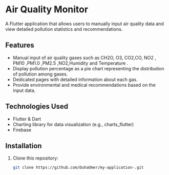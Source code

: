 # Air Quality Monitor

A Flutter application that allows users to manually input air quality data and view detailed pollution statistics and recommendations.

## Features

- Manual input of air quality gases such as CH2O, O3, CO2,CO, NO2 , PM10 ,PM1.0 ,PM2.5 ,NO2,Humidity and Temperature .
- Display pollution percentage as a pie chart representing the distribution of pollution among gases.
- Dedicated pages with detailed information about each gas.
- Provide environmental and medical recommendations based on the input data.

## Technologies Used

- Flutter & Dart
- Charting library for data visualization (e.g., charts_flutter)
- Firebase

## Installation

1. Clone this repository:
   ```bash
   git clone https://github.com/DuhaOmer/my-application-.git




